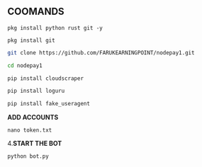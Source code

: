 ## COOMANDS
```
pkg install python rust git -y
```
```
pkg install git
```
   ```bash
   git clone https://github.com/FARUKEARNINGPOINT/nodepay1.git
   ```
   ```bash
   cd nodepay1
   ```
   ```bash
   pip install cloudscraper
   ```
   ```bash
   pip install loguru
   ```
   ```bash
   pip install fake_useragent
   ```
**ADD ACCOUNTS**
   ```
   nano token.txt
   ```
   
4.**START THE BOT**
```bash
python bot.py
```
